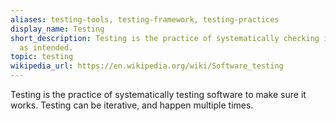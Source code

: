 ```yaml
---
aliases: testing-tools, testing-framework, testing-practices
display_name: Testing
short_description: Testing is the practice of systematically checking if code functions
  as intended.
topic: testing
wikipedia_url: https://en.wikipedia.org/wiki/Software_testing
---
```

Testing is the practice of systematically testing software to make sure it works. Testing can be iterative, and happen multiple times.
